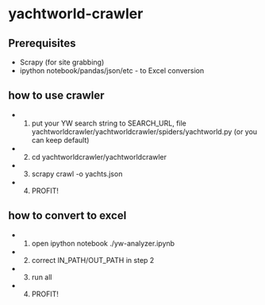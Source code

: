 # yachtworld-crawler

## Prerequisites
- Scrapy (for site grabbing)
- ipython notebook/pandas/json/etc - to Excel conversion

## how to use crawler

- 1. put your YW search string to SEARCH_URL, file yachtworldcrawler/yachtworldcrawler/spiders/yachtworld.py (or you can keep default)
- 2. cd yachtworldcrawler/yachtworldcrawler
- 3. scrapy crawl -o yachts.json
- 4. PROFIT!

## how to convert to excel

- 1. open ipython notebook ./yw-analyzer.ipynb
- 2. correct IN_PATH/OUT_PATH in step 2
- 3. run all
- 4. PROFIT!